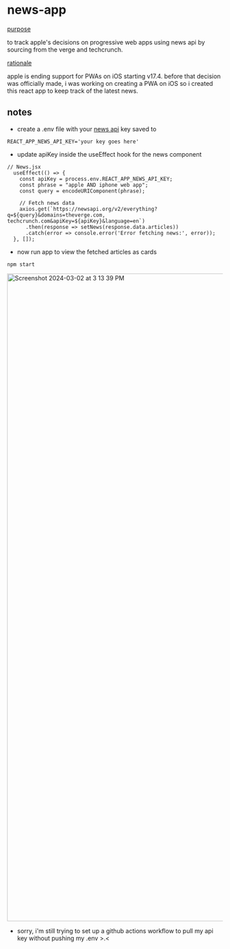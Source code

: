 # news-app
<ins>purpose</ins>

to track apple's decisions on progressive web apps using news api by sourcing from the verge and techcrunch. 

<ins>rationale</ins>

apple is ending support for PWAs on iOS starting v17.4. before that decision was officially made, i was working on creating a PWA on iOS so i created this react app to keep track of the latest news.

## notes
- create a .env file with your [news api](https://newsapi.org/) key saved to
```
REACT_APP_NEWS_API_KEY='your key goes here'
```
- update apiKey inside the useEffect hook for the news component
```
// News.jsx
  useEffect(() => {
    const apiKey = process.env.REACT_APP_NEWS_API_KEY;
    const phrase = "apple AND iphone web app";
    const query = encodeURIComponent(phrase);

    // Fetch news data
    axios.get(`https://newsapi.org/v2/everything?q=${query}&domains=theverge.com, techcrunch.com&apiKey=${apiKey}&language=en`)
      .then(response => setNews(response.data.articles))
      .catch(error => console.error('Error fetching news:', error));
  }, []);
```
- now run app to view the fetched articles as cards
```
npm start
```
<img width="1508" alt="Screenshot 2024-03-02 at 3 13 39 PM" src="https://github.com/tanya-sonker/news-app/assets/39142854/a4b9c711-2fca-47e7-b480-a271c6e2bf69">

- sorry, i'm still trying to set up a github actions workflow to pull my api key without pushing my .env >.<
